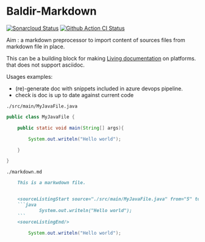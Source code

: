 # Baldir-Markdown

[![Sonarcloud Status](https://sonarcloud.io/api/project_badges/measure?project=marc-bouvier_baldir_markdown&metric=alert_status)](https://sonarcloud.io/dashboard?id=marc-bouvier_baldir_markdown)
[![Github Action CI Status](https://github.com/marc-bouvier/baldir_markdown/workflows/Python%20package/badge.svg)](https://github.com/marc-bouvier/baldir_markdown/actions?query=workflow%3A%22Python+package%22)

Aim : a markdown preprocessor to import content of sources files from markdown file in place.

This can be a building block for making [Living documentation](
https://github.com/LivingDocumentation/awesome-living-documentation/blob/master/README.adoc) on platforms. that does not support asciidoc.

Usages examples:

* (re)-generate doc with snippets included in azure devops pipeline.
* check is doc is up to date against current code

`./src/main/MyJavaFile.java`

```java
public class MyJavaFile {

    public static void main(String[] args){

        System.out.writeln("Hello world");

    }

}
```

`./markdown.md`

````markdown
    This is a markwdown file.


    <sourceListingStart source="./src/main/MyJavaFile.java" from="5" to="5" lang="java"/>
    ```java
            System.out.writeln("Hello world");
    ```
    <sourceListingEnd/>
````

<sourceListingStart source="./src/main/MyJavaFile.java" from="5" to="5" lang="java"/>

```java
        System.out.writeln("Hello world");
```

<sourceListingEnd/>
